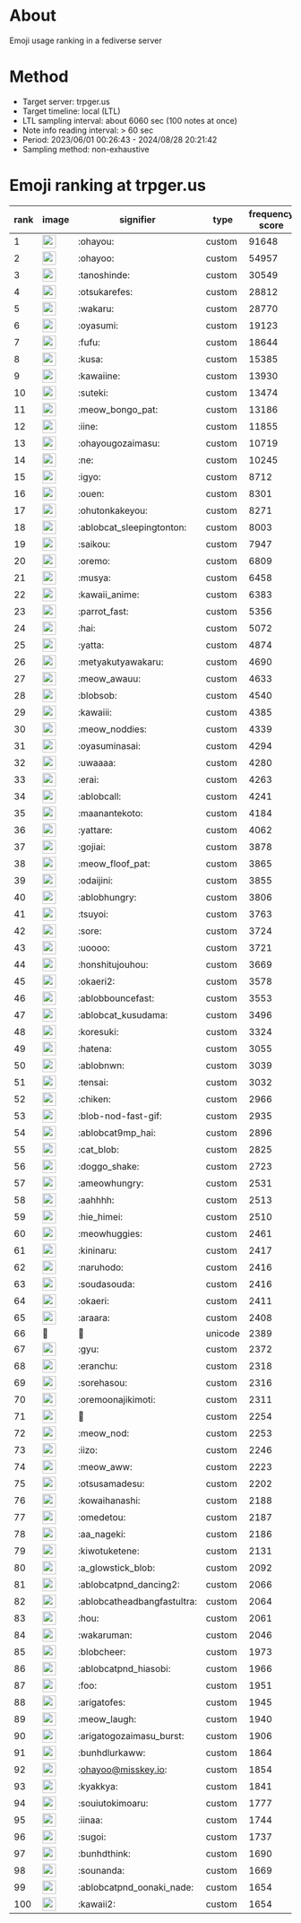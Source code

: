 # About
Emoji usage ranking in a fediverse server

# Method
- Target server: trpger.us
- Target timeline: local (LTL)
- LTL sampling interval: about 6060 sec (100 notes at once)
- Note info reading interval: > 60 sec
- Period: 2023/06/01 00:26:43 - 2024/08/28 20:21:42 
- Sampling method: non-exhaustive

# Emoji ranking at trpger.us

|rank|image|signifier|type|frequency score|
|----|----|----|----|----|
|1|<img height="24" src="https://trpger.us/emoji/ohayou.webp">|:ohayou:|custom|91648|
|2|<img height="24" src="https://trpger.us/emoji/ohayoo.webp">|:ohayoo:|custom|54957|
|3|<img height="24" src="https://trpger.us/emoji/tanoshinde.webp">|:tanoshinde:|custom|30549|
|4|<img height="24" src="https://trpger.us/emoji/otsukarefes.webp">|:otsukarefes:|custom|28812|
|5|<img height="24" src="https://trpger.us/emoji/wakaru.webp">|:wakaru:|custom|28770|
|6|<img height="24" src="https://trpger.us/emoji/oyasumi.webp">|:oyasumi:|custom|19123|
|7|<img height="24" src="https://trpger.us/emoji/fufu.webp">|:fufu:|custom|18644|
|8|<img height="24" src="https://trpger.us/emoji/kusa.webp">|:kusa:|custom|15385|
|9|<img height="24" src="https://trpger.us/emoji/kawaiine.webp">|:kawaiine:|custom|13930|
|10|<img height="24" src="https://trpger.us/emoji/suteki.webp">|:suteki:|custom|13474|
|11|<img height="24" src="https://trpger.us/emoji/meow_bongo_pat.webp">|:meow_bongo_pat:|custom|13186|
|12|<img height="24" src="https://trpger.us/emoji/iine.webp">|:iine:|custom|11855|
|13|<img height="24" src="https://trpger.us/emoji/ohayougozaimasu.webp">|:ohayougozaimasu:|custom|10719|
|14|<img height="24" src="https://trpger.us/emoji/ne.webp">|:ne:|custom|10245|
|15|<img height="24" src="https://trpger.us/emoji/igyo.webp">|:igyo:|custom|8712|
|16|<img height="24" src="https://trpger.us/emoji/ouen.webp">|:ouen:|custom|8301|
|17|<img height="24" src="https://trpger.us/emoji/ohutonkakeyou.webp">|:ohutonkakeyou:|custom|8271|
|18|<img height="24" src="https://trpger.us/emoji/ablobcat_sleepingtonton.webp">|:ablobcat_sleepingtonton:|custom|8003|
|19|<img height="24" src="https://trpger.us/emoji/saikou.webp">|:saikou:|custom|7947|
|20|<img height="24" src="https://trpger.us/emoji/oremo.webp">|:oremo:|custom|6809|
|21|<img height="24" src="https://trpger.us/emoji/musya.webp">|:musya:|custom|6458|
|22|<img height="24" src="https://trpger.us/emoji/kawaii_anime.webp">|:kawaii_anime:|custom|6383|
|23|<img height="24" src="https://trpger.us/emoji/parrot_fast.webp">|:parrot_fast:|custom|5356|
|24|<img height="24" src="https://trpger.us/emoji/hai.webp">|:hai:|custom|5072|
|25|<img height="24" src="https://trpger.us/emoji/yatta.webp">|:yatta:|custom|4874|
|26|<img height="24" src="https://trpger.us/emoji/metyakutyawakaru.webp">|:metyakutyawakaru:|custom|4690|
|27|<img height="24" src="https://trpger.us/emoji/meow_awauu.webp">|:meow_awauu:|custom|4633|
|28|<img height="24" src="https://trpger.us/emoji/blobsob.webp">|:blobsob:|custom|4540|
|29|<img height="24" src="https://trpger.us/emoji/kawaiii.webp">|:kawaiii:|custom|4385|
|30|<img height="24" src="https://trpger.us/emoji/meow_noddies.webp">|:meow_noddies:|custom|4339|
|31|<img height="24" src="https://trpger.us/emoji/oyasuminasai.webp">|:oyasuminasai:|custom|4294|
|32|<img height="24" src="https://trpger.us/emoji/uwaaaa.webp">|:uwaaaa:|custom|4280|
|33|<img height="24" src="https://trpger.us/emoji/erai.webp">|:erai:|custom|4263|
|34|<img height="24" src="https://trpger.us/emoji/ablobcall.webp">|:ablobcall:|custom|4241|
|35|<img height="24" src="https://trpger.us/emoji/maanantekoto.webp">|:maanantekoto:|custom|4184|
|36|<img height="24" src="https://trpger.us/emoji/yattare.webp">|:yattare:|custom|4062|
|37|<img height="24" src="https://trpger.us/emoji/gojiai.webp">|:gojiai:|custom|3878|
|38|<img height="24" src="https://trpger.us/emoji/meow_floof_pat.webp">|:meow_floof_pat:|custom|3865|
|39|<img height="24" src="https://trpger.us/emoji/odaijini.webp">|:odaijini:|custom|3855|
|40|<img height="24" src="https://trpger.us/emoji/ablobhungry.webp">|:ablobhungry:|custom|3806|
|41|<img height="24" src="https://trpger.us/emoji/tsuyoi.webp">|:tsuyoi:|custom|3763|
|42|<img height="24" src="https://trpger.us/emoji/sore.webp">|:sore:|custom|3724|
|43|<img height="24" src="https://trpger.us/emoji/uoooo.webp">|:uoooo:|custom|3721|
|44|<img height="24" src="https://trpger.us/emoji/honshitujouhou.webp">|:honshitujouhou:|custom|3669|
|45|<img height="24" src="https://trpger.us/emoji/okaeri2.webp">|:okaeri2:|custom|3578|
|46|<img height="24" src="https://trpger.us/emoji/ablobbouncefast.webp">|:ablobbouncefast:|custom|3553|
|47|<img height="24" src="https://trpger.us/emoji/ablobcat_kusudama.webp">|:ablobcat_kusudama:|custom|3496|
|48|<img height="24" src="https://trpger.us/emoji/koresuki.webp">|:koresuki:|custom|3324|
|49|<img height="24" src="https://trpger.us/emoji/hatena.webp">|:hatena:|custom|3055|
|50|<img height="24" src="https://trpger.us/emoji/ablobnwn.webp">|:ablobnwn:|custom|3039|
|51|<img height="24" src="https://trpger.us/emoji/tensai.webp">|:tensai:|custom|3032|
|52|<img height="24" src="https://trpger.us/emoji/chiken.webp">|:chiken:|custom|2966|
|53|<img height="24" src="https://trpger.us/emoji/blob-nod-fast-gif.webp">|:blob-nod-fast-gif:|custom|2935|
|54|<img height="24" src="https://trpger.us/emoji/ablobcat9mp_hai.webp">|:ablobcat9mp_hai:|custom|2896|
|55|<img height="24" src="https://trpger.us/emoji/cat_blob.webp">|:cat_blob:|custom|2825|
|56|<img height="24" src="https://trpger.us/emoji/doggo_shake.webp">|:doggo_shake:|custom|2723|
|57|<img height="24" src="https://trpger.us/emoji/ameowhungry.webp">|:ameowhungry:|custom|2531|
|58|<img height="24" src="https://trpger.us/emoji/aahhhh.webp">|:aahhhh:|custom|2513|
|59|<img height="24" src="https://trpger.us/emoji/hie_himei.webp">|:hie_himei:|custom|2510|
|60|<img height="24" src="https://trpger.us/emoji/meowhuggies.webp">|:meowhuggies:|custom|2461|
|61|<img height="24" src="https://trpger.us/emoji/kininaru.webp">|:kininaru:|custom|2417|
|62|<img height="24" src="https://trpger.us/emoji/naruhodo.webp">|:naruhodo:|custom|2416|
|63|<img height="24" src="https://trpger.us/emoji/soudasouda.webp">|:soudasouda:|custom|2416|
|64|<img height="24" src="https://trpger.us/emoji/okaeri.webp">|:okaeri:|custom|2411|
|65|<img height="24" src="https://trpger.us/emoji/araara.webp">|:araara:|custom|2408|
|66|🍮|🍮|unicode|2389|
|67|<img height="24" src="https://trpger.us/emoji/gyu.webp">|:gyu:|custom|2372|
|68|<img height="24" src="https://trpger.us/emoji/eranchu.webp">|:eranchu:|custom|2318|
|69|<img height="24" src="https://trpger.us/emoji/sorehasou.webp">|:sorehasou:|custom|2316|
|70|<img height="24" src="https://trpger.us/emoji/oremoonajikimoti.webp">|:oremoonajikimoti:|custom|2311|
|71|<img height="24" src="https://trpger.us/emoji/birthday.webp">|:birthday:|custom|2254|
|72|<img height="24" src="https://trpger.us/emoji/meow_nod.webp">|:meow_nod:|custom|2253|
|73|<img height="24" src="https://trpger.us/emoji/iizo.webp">|:iizo:|custom|2246|
|74|<img height="24" src="https://trpger.us/emoji/meow_aww.webp">|:meow_aww:|custom|2223|
|75|<img height="24" src="https://trpger.us/emoji/otsusamadesu.webp">|:otsusamadesu:|custom|2202|
|76|<img height="24" src="https://trpger.us/emoji/kowaihanashi.webp">|:kowaihanashi:|custom|2188|
|77|<img height="24" src="https://trpger.us/emoji/omedetou.webp">|:omedetou:|custom|2187|
|78|<img height="24" src="https://trpger.us/emoji/aa_nageki.webp">|:aa_nageki:|custom|2186|
|79|<img height="24" src="https://trpger.us/emoji/kiwotuketene.webp">|:kiwotuketene:|custom|2131|
|80|<img height="24" src="https://trpger.us/emoji/a_glowstick_blob.webp">|:a_glowstick_blob:|custom|2092|
|81|<img height="24" src="https://trpger.us/emoji/ablobcatpnd_dancing2.webp">|:ablobcatpnd_dancing2:|custom|2066|
|82|<img height="24" src="https://trpger.us/emoji/ablobcatheadbangfastultra.webp">|:ablobcatheadbangfastultra:|custom|2064|
|83|<img height="24" src="https://trpger.us/emoji/hou.webp">|:hou:|custom|2061|
|84|<img height="24" src="https://trpger.us/emoji/wakaruman.webp">|:wakaruman:|custom|2046|
|85|<img height="24" src="https://trpger.us/emoji/blobcheer.webp">|:blobcheer:|custom|1973|
|86|<img height="24" src="https://trpger.us/emoji/ablobcatpnd_hiasobi.webp">|:ablobcatpnd_hiasobi:|custom|1966|
|87|<img height="24" src="https://trpger.us/emoji/foo.webp">|:foo:|custom|1951|
|88|<img height="24" src="https://trpger.us/emoji/arigatofes.webp">|:arigatofes:|custom|1945|
|89|<img height="24" src="https://trpger.us/emoji/meow_laugh.webp">|:meow_laugh:|custom|1940|
|90|<img height="24" src="https://trpger.us/emoji/arigatogozaimasu_burst.webp">|:arigatogozaimasu_burst:|custom|1906|
|91|<img height="24" src="https://trpger.us/emoji/bunhdlurkaww.webp">|:bunhdlurkaww:|custom|1864|
|92|<img height="24" src="https://trpger.us/emoji/ohayoo.webp">|:ohayoo@misskey.io:|custom|1854|
|93|<img height="24" src="https://trpger.us/emoji/kyakkya.webp">|:kyakkya:|custom|1841|
|94|<img height="24" src="https://trpger.us/emoji/souiutokimoaru.webp">|:souiutokimoaru:|custom|1777|
|95|<img height="24" src="https://trpger.us/emoji/iinaa.webp">|:iinaa:|custom|1744|
|96|<img height="24" src="https://trpger.us/emoji/sugoi.webp">|:sugoi:|custom|1737|
|97|<img height="24" src="https://trpger.us/emoji/bunhdthink.webp">|:bunhdthink:|custom|1690|
|98|<img height="24" src="https://trpger.us/emoji/sounanda.webp">|:sounanda:|custom|1669|
|99|<img height="24" src="https://trpger.us/emoji/ablobcatpnd_oonaki_nade.webp">|:ablobcatpnd_oonaki_nade:|custom|1654|
|100|<img height="24" src="https://trpger.us/emoji/kawaii2.webp">|:kawaii2:|custom|1654|
